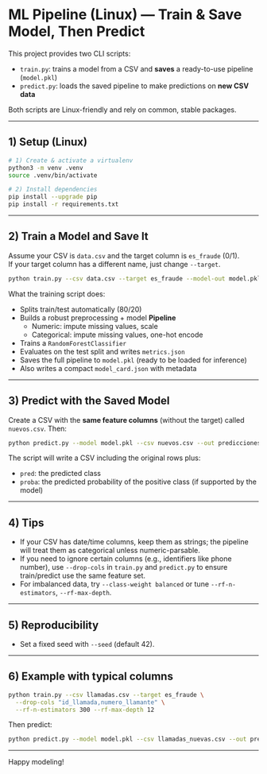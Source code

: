 # ML Pipeline (Linux) — Train & Save Model, Then Predict

This project provides two CLI scripts:

- `train.py`: trains a model from a CSV and **saves** a ready-to-use pipeline (`model.pkl`)
- `predict.py`: loads the saved pipeline to make predictions on **new CSV data**

Both scripts are Linux-friendly and rely on common, stable packages.

---

## 1) Setup (Linux)

```bash
# 1) Create & activate a virtualenv
python3 -m venv .venv
source .venv/bin/activate

# 2) Install dependencies
pip install --upgrade pip
pip install -r requirements.txt
```

---

## 2) Train a Model and Save It

Assume your CSV is `data.csv` and the target column is `es_fraude` (0/1).  
If your target column has a different name, just change `--target`.

```bash
python train.py --csv data.csv --target es_fraude --model-out model.pkl --metrics-out metrics.json
```

What the training script does:
- Splits train/test automatically (80/20)
- Builds a robust preprocessing + model **Pipeline**
  - Numeric: impute missing values, scale
  - Categorical: impute missing values, one-hot encode
- Trains a `RandomForestClassifier`
- Evaluates on the test split and writes `metrics.json`
- Saves the full pipeline to `model.pkl` (ready to be loaded for inference)
- Also writes a compact `model_card.json` with metadata

---

## 3) Predict with the Saved Model

Create a CSV with the **same feature columns** (without the target) called `nuevos.csv`. Then:

```bash
python predict.py --model model.pkl --csv nuevos.csv --out predicciones.csv
```

The script will write a CSV including the original rows plus:
- `pred`: the predicted class
- `proba`: the predicted probability of the positive class (if supported by the model)

---

## 4) Tips

- If your CSV has date/time columns, keep them as strings; the pipeline will treat them as categorical unless numeric-parsable.
- If you need to ignore certain columns (e.g., identifiers like phone number), use `--drop-cols` in `train.py` and `predict.py` to ensure train/predict use the same feature set.
- For imbalanced data, try `--class-weight balanced` or tune `--rf-n-estimators`, `--rf-max-depth`.

---

## 5) Reproducibility

- Set a fixed seed with `--seed` (default 42).

---

## 6) Example with typical columns

```bash
python train.py --csv llamadas.csv --target es_fraude \
  --drop-cols "id_llamada,numero_llamante" \
  --rf-n-estimators 300 --rf-max-depth 12
```

Then predict:

```bash
python predict.py --model model.pkl --csv llamadas_nuevas.csv --out predicciones.csv --drop-cols "id_llamada,numero_llamante"
```

---

Happy modeling!
